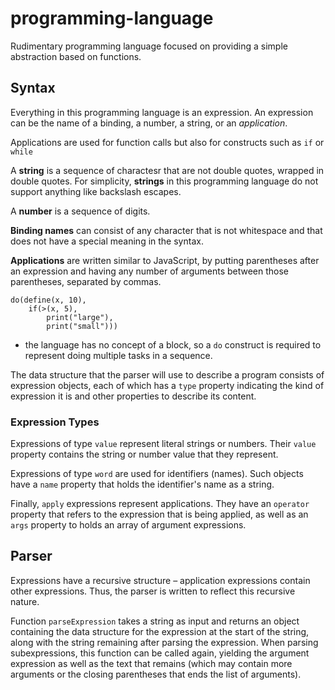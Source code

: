 # programming-language

Rudimentary programming language focused on providing a simple abstraction based on functions.

## Syntax

Everything in this programming language is an expression. An expression can be the name of a binding, a number, a string, or an _application_.

Applications are used for function calls but also for constructs such as `if` or `while`

A **string** is a sequence of charactesr that are not double quotes, wrapped in double quotes. For simplicity, **strings** in this programming language do not support anything like backslash escapes.

A **number** is a sequence of digits.

**Binding names** can consist of any character that is not whitespace and that does not have a special meaning in the syntax.

**Applications** are written similar to JavaScript, by putting parentheses after an expression and having any number of arguments between those parentheses, separated by commas.

```
do(define(x, 10),
    if(>(x, 5),
        print("large"),
        print("small")))
```

- the language has no concept of a block, so a `do` construct is required to represent doing multiple tasks in a sequence.

The data structure that the parser will use to describe a program consists of expression objects, each of which has a `type` property indicating the kind of expression it is and other properties to describe its content.

### Expression Types

Expressions of type `value` represent literal strings or numbers. Their `value` property contains the string or number value that they represent.

Expressions of type `word` are used for identifiers (names). Such objects have a `name` property that holds the identifier's name as a string.

Finally, `apply` expressions represent applications. They have an `operator` property that refers to the expression that is being applied, as well as an `args` property to holds an array of argument expressions.

## Parser

Expressions have a recursive structure – application expressions contain other expressions. Thus, the parser is written to reflect this recursive nature.

Function `parseExpression` takes a string as input and returns an object containing the data structure for the expression at the start of the string, along with the string remaining after parsing the expression.
When parsing subexpressions, this function can be called again, yielding the argument expression as well as the text that remains (which may contain more arguments or the closing parentheses that ends the list of arguments).
